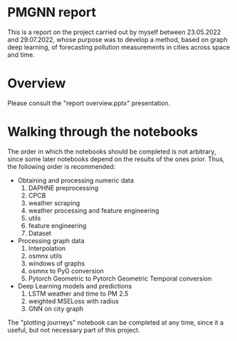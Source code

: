 # PMGNN report 
This is a report on the project carried out by myself between 23.05.2022 and 29.07.2022, whose purpose was to develop a method, based on graph deep learning, of forecasting pollution measurements in cities across space and time. 

# Overview 
Please consult the "report overview.pptx" presentation.

# Walking through the notebooks 
The order in which the notebooks should be completed is not arbitrary, since some later notebooks depend on the results of the ones prior. Thus, the following order is recommended:
* Obtaining and processing numeric data
  1. DAPHNE preprocessing 
  2. CPCB
  3. weather scraping 
  4. weather processing and feature engineering 
  5. utils 
  6. feature engineering
  7. Dataset 
* Processing graph data 
  1. Interpolation 
  2. osmnx utils 
  3. windows of graphs 
  4. osmnx to PyG conversion 
  5. Pytorch Geometric to Pytorch Geometric Temporal conversion 
* Deep Learning models and predictions  
  1. LSTM weather and time to PM 2.5 
  2. weighted MSELoss with radius
  3. GNN on city graph 


The "plotting journeys" notebook can be completed at any time, since it a useful, but not necessary part of this project.
